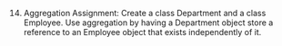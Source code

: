 14. Aggregation
Assignment:
Create a class Department and a class Employee. Use aggregation by having a Department object store a reference to an Employee object that exists independently of it.
